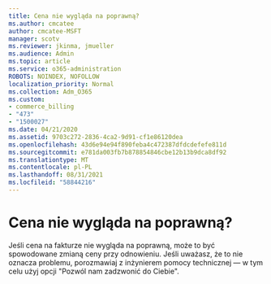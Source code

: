 ```yaml
---
title: Cena nie wygląda na poprawną?
ms.author: cmcatee
author: cmcatee-MSFT
manager: scotv
ms.reviewer: jkinma, jmueller
ms.audience: Admin
ms.topic: article
ms.service: o365-administration
ROBOTS: NOINDEX, NOFOLLOW
localization_priority: Normal
ms.collection: Adm_O365
ms.custom:
- commerce_billing
- "473"
- "1500027"
ms.date: 04/21/2020
ms.assetid: 9703c272-2836-4ca2-9d91-cf1e86120dea
ms.openlocfilehash: 43d6e94e94f890feba4c472387dfdcdefefe811d
ms.sourcegitcommit: e781da003fb7b878854846cbe12b13b9dca8df92
ms.translationtype: MT
ms.contentlocale: pl-PL
ms.lasthandoff: 08/31/2021
ms.locfileid: "58844216"
---
```

# <a name="price-doesnt-look-correct"></a>Cena nie wygląda na poprawną?

Jeśli cena na fakturze nie wygląda na poprawną, może to być spowodowane zmianą ceny przy odnowieniu. Jeśli uważasz, że to nie oznacza problemu, porozmawiaj z inżynierem pomocy technicznej — w tym celu użyj opcji "Pozwól nam zadzwonić do Ciebie".